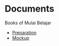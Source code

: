 # Documents
Books of Mulai Belajar

* [Preparation](https://mulaibelajar.gitbooks.io/preparation/)
* [Mockup](https://mulaibelajar.gitbooks.io/mockup/)
